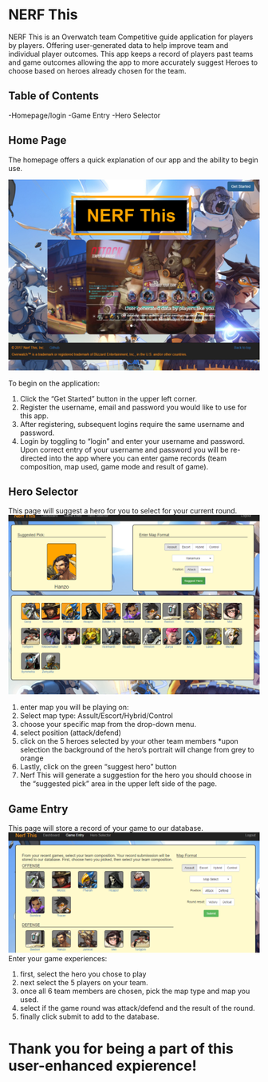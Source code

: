 # NERF This

NERF This is an Overwatch team Competitive guide application for players by players. Offering user-generated data to help improve team and individual player outcomes. This app keeps a record of players past teams and game outcomes allowing the app to more accurately suggest Heroes to choose based on heroes already chosen for the team.


## Table of Contents
-Homepage/login
-Game Entry
-Hero Selector


## Home Page
The homepage offers a quick explanation of our app and the ability to begin use.

![HomePage](/public/picture/homepage.png)

To begin on the application:
1. Click the “Get Started” button in the upper left corner.
2. Register the username, email and password you would like to use for this app. 
3. After registering, subsequent logins require the same username and password.
4. Login by toggling to “login” and enter your username and password.
Upon correct entry of your username and password you will be re-directed into the app where you can enter game records (team composition, map used, game mode and result of game).

## Hero Selector
This page will suggest a hero for you to select for your current round.
![HeroSelectorPage](/public/picture/heroselector.png)

1. enter map you will be playing on: 
2. Select map type: Assult/Escort/Hybrid/Control
3. choose your specific map from the drop-down menu.
4. select position (attack/defend)
5. click on the 5 heroes selected by your other team members 
*upon selection the background of the hero’s portrait will change from grey to orange
6. Lastly, click on the green “suggest hero” button
7. Nerf This will generate a suggestion for the hero you should choose in the “suggested pick” area in the upper left side of the page.

## Game Entry
This page will store a record of your game to our database.
![GameEntry](/public/picture/gameentry.png)
Enter your game experiences:
1. first, select the hero you chose to play
2. next select the 5 players on your team.
3. once all 6 team members are chosen, pick the map type and map you used.
4. select if the game round was attack/defend and the result of the round.
5. finally click submit to add to the database. 

# Thank you for being a part of this user-enhanced expierence!
